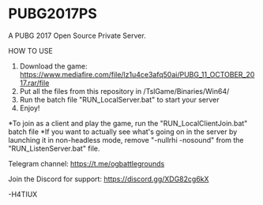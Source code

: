 # PUBG2017PS
A PUBG 2017 Open Source Private Server.

HOW TO USE
  1. Download the game: https://www.mediafire.com/file/lz1u4ce3afq50ai/PUBG_11_OCTOBER_2017.rar/file
  2. Put all the files from this repository in /TslGame/Binaries/Win64/
  3. Run the batch file "RUN_LocalServer.bat" to start your server
  4. Enjoy!

*To join as a client and play the game, run the "RUN_LocalClientJoin.bat" batch file
*If you want to actually see what's going on in the server by launching it in non-headless mode, remove "-nullrhi -nosound" from the "RUN_ListenServer.bat" file. 

Telegram channel: https://t.me/ogbattlegrounds

Join the Discord for support: https://discord.gg/XDG82cg6kX

-H4TIUX
